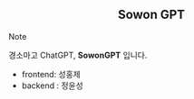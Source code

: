 <div align="center">

## Sowon GPT
</div>



> [!note]
> 경소마고 ChatGPT, **SowonGPT** 입니다.   
> - frontend: 성홍제
> - backend : 정윤성

